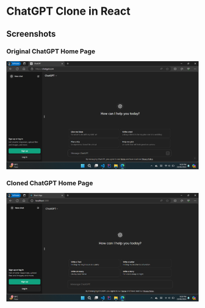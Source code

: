 # ChatGPT Clone in React

## Screenshots

### Original ChatGPT Home Page
![Original ChatGPT Home Page](public/images/RealSS.png)

### Cloned ChatGPT Home Page
![Cloned ChatGPT Home Page](public/images/ClonedSS.png)
